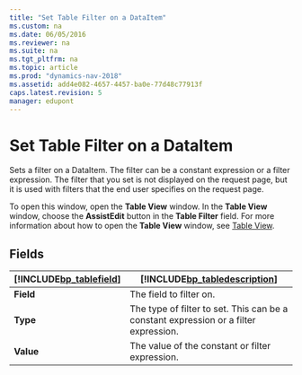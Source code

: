 ```yaml
---
title: "Set Table Filter on a DataItem"
ms.custom: na
ms.date: 06/05/2016
ms.reviewer: na
ms.suite: na
ms.tgt_pltfrm: na
ms.topic: article
ms.prod: "dynamics-nav-2018"
ms.assetid: add4e082-4657-4457-ba0e-77d48c77913f
caps.latest.revision: 5
manager: edupont
---
```

# Set Table Filter on a DataItem
Sets a filter on a DataItem. The filter can be a constant expression or a filter expression. The filter that you set is not displayed on the request page, but it is used with filters that the end user specifies on the request page.  
  
 To open this window, open the **Table View** window. In the **Table View** window, choose the **AssistEdit** button in the **Table Filter** field. For more information about how to open the **Table View** window, see [Table View](-$-S_2135-Table-View-$-.md).  
  
## Fields  
  
|[!INCLUDE[bp_tablefield](../includes/bp_tablefield_md.md)]|[!INCLUDE[bp_tabledescription](../includes/bp_tabledescription_md.md)]|  
|---------------------------------|---------------------------------------|  
|**Field**|The field to filter on.|  
|**Type**|The type of filter to set. This can be a constant expression or a filter expression.|  
|**Value**|The value of the constant or filter expression.|